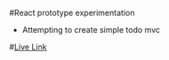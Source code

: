 
#React prototype experimentation
* Attempting to create simple todo mvc

#[Live Link](https://mo-react.herokuapp.com/)